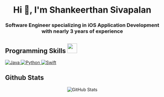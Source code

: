 <h1 align="center">Hi 👋, I'm Shankeerthan Sivapalan</h1>

<h3 align="center"> Software Engineer specializing in iOS Application Development with nearly 3 years of experience </h3>

<!-- Programming Skills-->
<h2> Programming Skills <img src = "https://media2.giphy.com/media/QssGEmpkyEOhBCb7e1/giphy.gif?cid=ecf05e47a0n3gi1bfqntqmob8g9aid1oyj2wr3ds3mg700bl&rid=giphy.gif" width = 32px> </h2>

<a href="https://www.java.com" target="_blank"> 
  <img alt="Java" src="https://img.shields.io/badge/Java-ED8B00?style=for-the-badge&logo=java&logoColor=white">
</a>

<a href="https://www.python.org" target="_blank">
  <img alt="Python" src="https://img.shields.io/badge/Python-3776AB?style=for-the-badge&logo=python&logoColor=white">
</a>

<a href="https://swift.org">
  <img alt="Swift" src="https://img.shields.io/badge/swift-F54A2A?style=for-the-badge&logo=swift&logoColor=white">
</a>
<!---->

<!-- Github Stats-->
<h2>Github Stats</h2>

<p align="center">
  <img src="https://github-readme-stats.vercel.app/api?username=shankeerthans&show_icons=true&include_all_commits=true&theme=blue-white&count_private=true" alt="GitHub Stats">
</p>
<!---->
